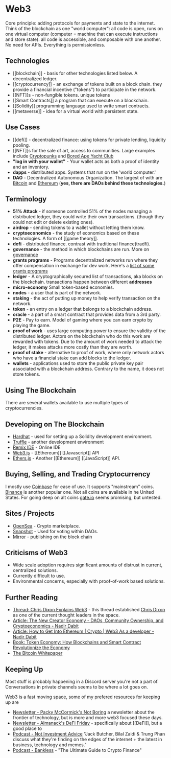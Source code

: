 # Web3

Core principle: adding protocols for payments and state to the internet. Think of the blockchain as one "world computer": all code is open, runs on one virtual computer (computer = machine that can execute instructions and store state). all code is accessible, and composable with one another. No need for APIs. Everything is permissionless.

## Technologies

- [[blockchain]] - basis for other technologies listed below. A decentralized ledger.
- [[cryptocurrency]] - an exchange of tokens built on a block chain. they provide a financial incentive ("tokens") to participate in the network.
- [[NFT]]s - non-fungible tokens. unique tokens
- [[Smart Contracts]] a program that can execute on a blockchain.
- [[Solidity]] programming language used to write smart contracts.
- [[metaverse]] - idea for a virtual world with persistent state.

## Use Cases

- [[defi]] - decentralized finance: using tokens for private lending, liquidity pooling.
- [[NFT]]s for the sale of art, access to communities. Large examples include [Cryptopunks](https://www.larvalabs.com/cryptopunks) and [Bored Ape Yacht Club](https://boredapeyachtclub.com/#/)
- **"log in with your wallet"** - Your wallet acts as both a proof of identity and an inventory.
- **dapps** - distributed apps. Systems that run on the 'world computer.'
- **DAO** - Decentralized Autonomous Organization. The largest of with are [Bitcoin](https://bitcoinmagazine.com/culture/why-bitcoin-network-is-original-dao) and [Ethereum](https://ethereum.org/en/dao/) (**yes, there are DAOs behind these technologies.**)

## Terminology

- **51% Attack** \- if someone controlled 51% of the nodes managing a distributed ledger\, they could write their own transactions\. \(though they could not edit or delete existing ones\)\.
- **airdrop** \- sending tokens to a wallet without letting them know\.
- **cryptoeconomics** \- the study of economics based on these technologies\. A form of \[\[game theory\]\]\.
- **defi** \- distributed finance\. contrast with traditional finance\(tradfi\)\.
- **governance** \- the method in which blockchains are run\. More on [governance](https://docs.ethhub.io/ethereum-basics/governance/)
- **grants programs** \- Programs decentralized networks run where they offer compensation in exchange for dev work\. Here's a [list of some grants programs](https://twitter.com/dabit3/status/1418307358946701319)
- **ledger** \- A cryptographically secured list of transactions\, aka blocks on the blockchain\. transactions happen between different **addresses**
- **micro-economy** Small token-based economies.
- **nodes** \- a user that is part of the network\.
- **staking** \- the act of putting up money to help verify transaction on the network\.
- **token** \- an entry on a ledger that belongs to a blockchain address\.
- **oracle** \- a part of a smart contract that provides data from a 3rd party\.
- **P2E** \- Pay to earn\. Model of gaming where you can earn crypto by playing the game\.
- **proof of work** \- uses large computing power to ensure the validity of the distributed ledger\. Actors on the blockchain who do this work are rewarded with tokens\. Due to the amount of work needed to attack the ledger\, it makes attacks more costly than they are worth\.
- **proof of stake** \- alternative to proof of work\, where only network actors who have a financial stake can add blocks to the ledger\.
- **wallets** \- applications used to store the public private key pair associated with a blockchain address\. Contrary to the name\, it does not store tokens\.

## Using The Blockchain

There are several wallets available to use multiple types of cryptocurrencies.

## Developing on The Blockchain

- [Hardhat](https://hardhat.org/) \- used for setting up a Solidity development environment\.
- [Truffle](https://www.trufflesuite.com/) \- another development environment
- [Remix IDE](https://remix.ethereum.org/) \- Online IDE
- [Web3.js](https://web3js.readthedocs.io/en/v1.4.0/) \- \[\[Ethereum\]\] \[\[Javascript\]\] API
- [Ethers.js](https://docs.ethers.io/v5/) \- Another \[\[Ethereum\]\] \[\[JavaScript\]\] API\.

## Buying, Selling, and Trading Cryptocurrency

I mostly use [Coinbase](https://coinbase.com) for ease of use. It supports "mainstream" coins.
[Binance](https://binance.com) is another popular one. Not all coins are available in he United States. For going deep on alt coins [gate.io](https://gate.io) seems promising, but untested.

## Sites / Projects

- [OpenSea](https://opensea.io/) - Crypto marketplace.
- [Snapshot](https://snapshot.org/) - Used for voting within DAOs.
- [Mirror](https://mirror.xyz/) - publishing on the block chain

## Criticisms of Web3

- Wide scale adoption requires significant amounts of distrust in current, centralized solutions.
- Currently difficult to use.
- Environmental concerns, especially with proof-of-work based solutions.

## Further Reading

- [Thread: Chris Dixon Explains Web3](https://twitter.com/cdixon/status/1442201621266534402) - this thread established [Chris Dixon](https://cdixon.org/) as one of the current thought leaders in the space.
- [Article: The New Creator Economy - DAOs, Community Ownership, and Cryptoeconomics - Nadir Dabit](https://dev.to/dabit3/the-new-creator-economy-daos-community-ownership-and-cryptoeconomics-lnl)
- [Article: How to Get Into Ethereum \| Crypto \| Web3 As a developer \- Nadir Dabit](https://dev.to/dabit3/how-to-get-into-ethereum-crypto-web3-as-a-developer-9l6)
- [Book: Token Economy: How Blockchains and Smart Contract Revolutionize the Economy](https://www.amazon.com/Token-Economy-Blockchains-Contracts-Revolutionize/dp/3982103827)
- [The Bitcoin Whitepaper](http://satoshinakamoto.me/whitepaper/)

## Keeping Up

Most stuff is probably happening in a Discord server you're not a part of. Conversations in private channels seems to be where a lot goes on.

Web3 is a fast moving space, some of my prefered resources for keeping up are

- [Newsletter - Packy McCormick's Not Boring](https://www.notboring.co/) a newsletter about the frontier of technology, but is more and more web3 focused these days.
- [Newsletter - Almanack's DeFi Friday](https://every.to/almanack) - specifically about [[DeFi]], but a good place to
- [Podcast - Not Investment Advice](https://podcasts.apple.com/us/podcast/not-investment-advice/id1563288568) "Jack Butcher, Bilal Zaidi & Trung Phan discuss what they're finding on the edges of the internet + the latest in business, technology and memes."
- [Podcast - Bankless](http://podcast.banklesshq.com/) - "The Ultimate Guide to Crypto Finance"
